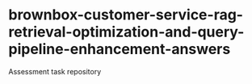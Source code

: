 # brownbox-customer-service-rag-retrieval-optimization-and-query-pipeline-enhancement-answers
Assessment task repository
